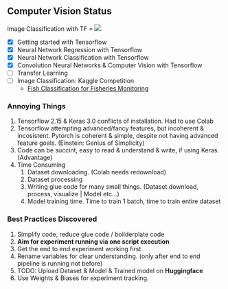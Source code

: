 
## Computer Vision Status
Image Classification with TF = ![](https://geps.dev/progress/60)
- [x] Getting started with Tensorflow
- [x] Neural Network Regression with Tensorflow
- [x] Neural Network Classification with Tensorflow
- [x] Convolution Neural Networks & Computer Vision with Tensorflow
- [ ] Transfer Learning
- [ ] Image Classification: Kaggle Competition
  -  [Fish Classification for Fisheries Monitoring](https://www.kaggle.com/competitions/the-nature-conservancy-fisheries-monitoring/data)

### Annoying Things
1. Tensorflow 2.15 & Keras 3.0 conflicts of installation. Had to use Colab
2. Tensorflow attempting advanced/fancy features, but incoherent & incosistent. Pytorch is coherent & simple, despite not having advanced feature goals. (Einstein: Genius of Simplicity)
3. Code can be succint, easy to read & understand & write, if using Keras. (Advantage)
4. Time Consuming
   1. Dataset downloading. (Colab needs redownload)
   2. Dataset processing
   3. Writing glue code for many small things. (Dataset download, process, visualize | Model etc...)
   4. Model training time. Time to train 1 batch, time to train entire dataset

### Best Practices Discovered
1. Simplify code, reduce glue code / boilderplate code
2. **Aim for experiment running via one script execution**
3. Get the end to end experiment working first
4. Rename variables for clear understanding. (only after end to end pipeline is running not before)
5. TODO: Upload Dataset & Model & Trained model on **Huggingface**
6. Use Weights & Biases for experiment tracking.

